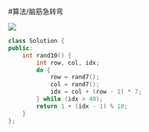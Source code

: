 #算法/脑筋急转弯 

![](FigureBed%20🌄/Pasted/Pasted%20image%2020220608155717.png)

```cpp
class Solution {
public:
    int rand10() {
        int row, col, idx;
        do {
            row = rand7();
            col = rand7();
            idx = col + (row - 1) * 7;
        } while (idx > 40);
        return 1 + (idx - 1) % 10;
    }
};
```